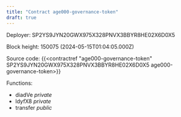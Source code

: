 ```yaml
---
title: "Contract age000-governance-token"
draft: true
---
```

Deployer: SP2YS9JYN20GWX975X328PNVX3BBYR8HE02X6D0X5


 



Block height: 150075 (2024-05-15T01:04:05.000Z)

Source code: {{<contractref "age000-governance-token" SP2YS9JYN20GWX975X328PNVX3BBYR8HE02X6D0X5 age000-governance-token>}}

Functions:

* diadVe _private_
* ldyfX8 _private_
* transfer _public_
